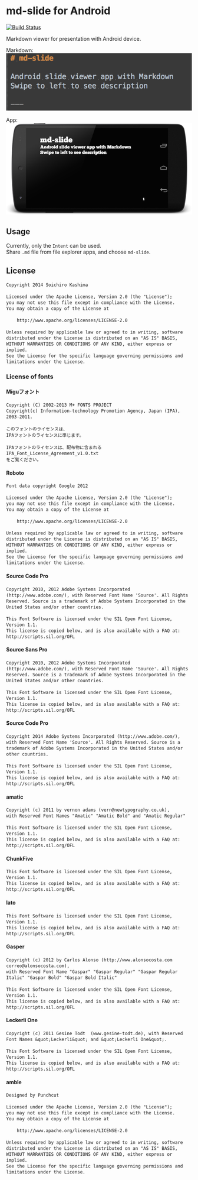 # md-slide for Android
[![Build Status](https://travis-ci.org/ksoichiro/md-slide-android.svg?branch=master)](https://travis-ci.org/ksoichiro/md-slide-android)

Markdown viewer for presentation with Android device.

Markdown:
![](images/screenshots/markdown.png)

App:
![](images/screenshots/device.png)

## Usage

Currently, only the `Intent` can be used.  
Share `.md` file from file explorer apps, and choose `md-slide`.

## License

    Copyright 2014 Soichiro Kashima

    Licensed under the Apache License, Version 2.0 (the "License");
    you may not use this file except in compliance with the License.
    You may obtain a copy of the License at

        http://www.apache.org/licenses/LICENSE-2.0

    Unless required by applicable law or agreed to in writing, software
    distributed under the License is distributed on an "AS IS" BASIS,
    WITHOUT WARRANTIES OR CONDITIONS OF ANY KIND, either express or implied.
    See the License for the specific language governing permissions and
    limitations under the License.

### License of fonts

#### Miguフォント

    Copyright (C) 2002-2013 M+ FONTS PROJECT
    Copyright(c) Information-technology Promotion Agency, Japan (IPA), 2003-2011.

    このフォントのライセンスは、
    IPAフォントのライセンスに準じます。
    
    IPAフォントのライセンスは、配布物に含まれる
    IPA_Font_License_Agreement_v1.0.txt
    をご覧ください。

#### Roboto

    Font data copyright Google 2012

    Licensed under the Apache License, Version 2.0 (the "License");
    you may not use this file except in compliance with the License.
    You may obtain a copy of the License at

        http://www.apache.org/licenses/LICENSE-2.0

    Unless required by applicable law or agreed to in writing, software
    distributed under the License is distributed on an "AS IS" BASIS,
    WITHOUT WARRANTIES OR CONDITIONS OF ANY KIND, either express or implied.
    See the License for the specific language governing permissions and
    limitations under the License.

#### Source Code Pro

    Copyright 2010, 2012 Adobe Systems Incorporated (http://www.adobe.com/), with Reserved Font Name 'Source'. All Rights Reserved. Source is a trademark of Adobe Systems Incorporated in the United States and/or other countries.

    This Font Software is licensed under the SIL Open Font License, Version 1.1.
    This license is copied below, and is also available with a FAQ at: http://scripts.sil.org/OFL

#### Source Sans Pro

    Copyright 2010, 2012 Adobe Systems Incorporated (http://www.adobe.com/), with Reserved Font Name 'Source'. All Rights Reserved. Source is a trademark of Adobe Systems Incorporated in the United States and/or other countries.

    This Font Software is licensed under the SIL Open Font License, Version 1.1.
    This license is copied below, and is also available with a FAQ at: http://scripts.sil.org/OFL

#### Source Code Pro

    Copyright 2014 Adobe Systems Incorporated (http://www.adobe.com/), with Reserved Font Name 'Source'. All Rights Reserved. Source is a trademark of Adobe Systems Incorporated in the United States and/or other countries.
    
    This Font Software is licensed under the SIL Open Font License, Version 1.1.
    This license is copied below, and is also available with a FAQ at: http://scripts.sil.org/OFL

#### amatic

    Copyright (c) 2011 by vernon adams (vern@newtypography.co.uk),
    with Reserved Font Names "Amatic" "Amatic Bold" and "Amatic Regular"
    
    This Font Software is licensed under the SIL Open Font License, Version 1.1.
    This license is copied below, and is also available with a FAQ at: http://scripts.sil.org/OFL

#### ChunkFive

    This Font Software is licensed under the SIL Open Font License, Version 1.1.
    This license is copied below, and is also available with a FAQ at: http://scripts.sil.org/OFL

#### lato

    This Font Software is licensed under the SIL Open Font License, Version 1.1.
    This license is copied below, and is also available with a FAQ at: http://scripts.sil.org/OFL

#### Gasper

    Copyright (c) 2012 by Carlos Alonso (http://www.alonsocosta.com  correo@alonsocosta.com),
    with Reserved Font Name "Gaspar" "Gaspar Regular" "Gaspar Regular Italic" "Gaspar Bold" "Gaspar Bold Italic" 
    
    This Font Software is licensed under the SIL Open Font License, Version 1.1.
    This license is copied below, and is also available with a FAQ at: http://scripts.sil.org/OFL

#### Leckerli One

    Copyright (c) 2011 Gesine Todt  (www.gesine-todt.de), with Reserved
    Font Names &quot;Leckerli&quot; and &quot;Leckerli One&quot;.
    
    This Font Software is licensed under the SIL Open Font License, Version 1.1.
    This license is copied below, and is also available with a FAQ at: http://scripts.sil.org/OFL

#### amble

    Designed by Punchcut

    Licensed under the Apache License, Version 2.0 (the "License");
    you may not use this file except in compliance with the License.
    You may obtain a copy of the License at

        http://www.apache.org/licenses/LICENSE-2.0

    Unless required by applicable law or agreed to in writing, software
    distributed under the License is distributed on an "AS IS" BASIS,
    WITHOUT WARRANTIES OR CONDITIONS OF ANY KIND, either express or implied.
    See the License for the specific language governing permissions and
    limitations under the License.
